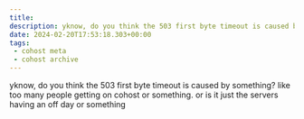 ```yaml
---
title:
description: yknow, do you think the 503 first byte timeout is caused by something? like too many people getting on cohost or something. or is it just the servers having an off day or something
date: 2024-02-20T17:53:18.303+00:00
tags:
 - cohost meta
 - cohost archive
---
```

yknow, do you think the 503 first byte timeout is caused by something? like too many people getting on cohost or something. or is it just the servers having an off day or something
